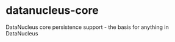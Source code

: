 datanucleus-core
================

DataNucleus core persistence support - the basis for anything in DataNucleus
